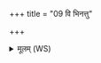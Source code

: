 +++
title = "09 वि भिनत्तु"

+++
<details><summary>मूलम् (WS)</summary>

वि भिनत्तु विभीतकस्तीक्ष्णशृङ्ग इव ऋषभः । ।  
अथो सपत्नानादत्तामथो हन्तु दुरस्यतः ॥ १ ॥
</details>